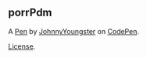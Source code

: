 porrPdm
-------


A [Pen](https://codepen.io/johnnyyoungster/pen/porrPdm) by [JohnnyYoungster](https://codepen.io/johnnyyoungster) on [CodePen](https://codepen.io).

[License](https://codepen.io/johnnyyoungster/pen/porrPdm/license).